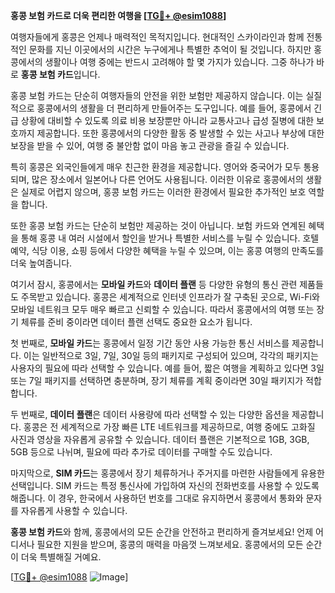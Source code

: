 **홍콩 보험 카드로 더욱 편리한 여행을 [[TG💪+ @esim1088](https://t.me/s/esim1088)]**

여행자들에게 홍콩은 언제나 매력적인 목적지입니다. 현대적인 스카이라인과 함께 전통적인 문화를 지닌 이곳에서의 시간은 누구에게나 특별한 추억이 될 것입니다. 하지만 홍콩에서의 생활이나 여행 중에는 반드시 고려해야 할 몇 가지가 있습니다. 그중 하나가 바로 **홍콩 보험 카드**입니다.

홍콩 보험 카드는 단순히 여행자들의 안전을 위한 보험만 제공하지 않습니다. 이는 실질적으로 홍콩에서의 생활을 더 편리하게 만들어주는 도구입니다. 예를 들어, 홍콩에서 긴급 상황에 대비할 수 있도록 의료 비용 보장뿐만 아니라 교통사고나 급성 질병에 대한 보호까지 제공합니다. 또한 홍콩에서의 다양한 활동 중 발생할 수 있는 사고나 부상에 대한 보장을 받을 수 있어, 여행 중 불안함 없이 마음 놓고 관광을 즐길 수 있습니다.

특히 홍콩은 외국인들에게 매우 친근한 환경을 제공합니다. 영어와 중국어가 모두 통용되며, 많은 장소에서 일본어나 다른 언어도 사용됩니다. 이러한 이유로 홍콩에서의 생활은 실제로 어렵지 않으며, 홍콩 보험 카드는 이러한 환경에서 필요한 추가적인 보호 역할을 합니다.

또한 홍콩 보험 카드는 단순히 보험만 제공하는 것이 아닙니다. 보험 카드와 연계된 혜택을 통해 홍콩 내 여러 시설에서 할인을 받거나 특별한 서비스를 누릴 수 있습니다. 호텔 예약, 식당 이용, 쇼핑 등에서 다양한 혜택을 누릴 수 있으며, 이는 홍콩 여행의 만족도를 더욱 높여줍니다.

여기서 잠시, 홍콩에서는 **모바일 카드**와 **데이터 플랜** 등 다양한 유형의 통신 관련 제품들도 주목받고 있습니다. 홍콩은 세계적으로 인터넷 인프라가 잘 구축된 곳으로, Wi-Fi와 모바일 네트워크 모두 매우 빠르고 신뢰할 수 있습니다. 따라서 홍콩에서의 여행 또는 장기 체류를 준비 중이라면 데이터 플랜 선택도 중요한 요소가 됩니다.

첫 번째로, **모바일 카드**는 홍콩에서 일정 기간 동안 사용 가능한 통신 서비스를 제공합니다. 이는 일반적으로 3일, 7일, 30일 등의 패키지로 구성되어 있으며, 각각의 패키지는 사용자의 필요에 따라 선택할 수 있습니다. 예를 들어, 짧은 여행을 계획하고 있다면 3일 또는 7일 패키지를 선택하면 충분하며, 장기 체류를 계획 중이라면 30일 패키지가 적합합니다.

두 번째로, **데이터 플랜**은 데이터 사용량에 따라 선택할 수 있는 다양한 옵션을 제공합니다. 홍콩은 전 세계적으로 가장 빠른 LTE 네트워크를 제공하므로, 여행 중에도 고화질 사진과 영상을 자유롭게 공유할 수 있습니다. 데이터 플랜은 기본적으로 1GB, 3GB, 5GB 등으로 나뉘며, 필요에 따라 추가로 데이터를 구매할 수도 있습니다.

마지막으로, **SIM 카드**는 홍콩에서 장기 체류하거나 주거지를 마련한 사람들에게 유용한 선택입니다. SIM 카드는 특정 통신사에 가입하여 자신의 전화번호를 사용할 수 있도록 해줍니다. 이 경우, 한국에서 사용하던 번호를 그대로 유지하면서 홍콩에서 통화와 문자를 자유롭게 사용할 수 있습니다.

**홍콩 보험 카드**와 함께, 홍콩에서의 모든 순간을 안전하고 편리하게 즐겨보세요! 언제 어디서나 필요한 지원을 받으며, 홍콩의 매력을 마음껏 느껴보세요. 홍콩에서의 모든 순간이 더욱 특별해질 거예요.

[[TG💪+ @esim1088](https://t.me/s/esim1088) ![Image](https://i.postimg.cc/Y0z9fWf4/image.png)]